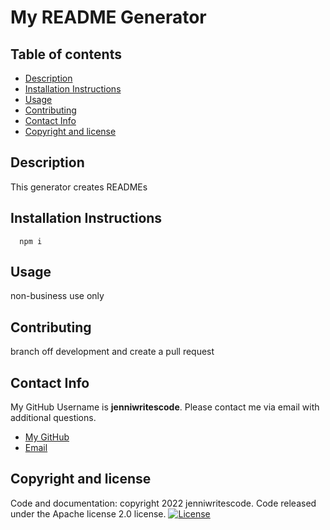 # My README Generator

## Table of contents

- [Description](#description)
- [Installation Instructions](#installation)
- [Usage](#usage)
- [Contributing](#contributing)
- [Contact Info](#contact)
- [Copyright and license](#copyright-and-license)

## Description

This generator creates READMEs

## Installation Instructions

      npm i

## Usage

non-business use only

## Contributing

branch off development and create a pull request

## Contact Info

My GitHub Username is **jenniwritescode**.
Please contact me via email with additional questions.

- [My GitHub](https://github.com/jenniwritescode)
- [Email](mailto:jenni@email.com)

## Copyright and license

Code and documentation: copyright 2022 jenniwritescode. 
Code released under the Apache license 2.0 license.
[![License](https://img.shields.io/badge/License-Apache_2.0-blue.svg)](https://www.apache.org/licenses/LICENSE-2.0)
